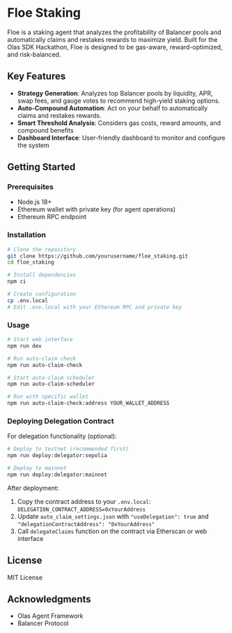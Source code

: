 # Floe Staking


Floe is a staking agent that analyzes the profitability of Balancer pools and automatically claims and restakes rewards to maximize yield. Built for the Olas SDK Hackathon, Floe is designed to be gas-aware, reward-optimized, and risk-balanced.

## Key Features

- **Strategy Generation**: Analyzes top Balancer pools by liquidity, APR, swap fees, and gauge votes to recommend high-yield staking options.
- **Auto-Compound Automation**: Act on your behalf to automatically claims and restakes rewards.
- **Smart Threshold Analysis**: Considers gas costs, reward amounts, and compound benefits
- **Dashboard Interface**: User-friendly dashboard to monitor and configure the system

## Getting Started

### Prerequisites

- Node.js 18+
- Ethereum wallet with private key (for agent operations)
- Ethereum RPC endpoint

### Installation

```bash
# Clone the repository
git clone https://github.com/yourusername/floe_staking.git
cd floe_staking

# Install dependencies
npm ci

# Create configuration
cp .env.local
# Edit .env.local with your Ethereum RPC and private key
```

### Usage

```bash
# Start web interface
npm run dev

# Run auto-claim check
npm run auto-claim-check

# Start auto-claim scheduler
npm run auto-claim-scheduler

# Run with specific wallet
npm run auto-claim-check:address YOUR_WALLET_ADDRESS
```

### Deploying Delegation Contract

For delegation functionality (optional):

```bash
# Deploy to testnet (recommended first)
npm run deploy:delegator:sepolia

# Deploy to mainnet
npm run deploy:delegator:mainnet
```

After deployment:
1. Copy the contract address to your `.env.local`: `DELEGATION_CONTRACT_ADDRESS=0xYourAddress`
2. Update `auto_claim_settings.json` with `"useDelegation": true` and `"delegationContractAddress": "0xYourAddress"`
3. Call `delegateClaims` function on the contract via Etherscan or web interface


## License

MIT License

## Acknowledgments

- Olas Agent Framework
- Balancer Protocol
